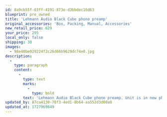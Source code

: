 ```yaml
---
id: 8a9cb55f-03ff-4191-873e-d3bbdec16d63
blueprint: pre_owned
title: 'Lehmann Audio Black Cube phono preamp'
original_accessories: 'Box, Packing, Manual, Accessories'
new_retail_price: 629
your_price: 295
local_only: false
shipping: 30
images:
  - 98e40be029224f2c26d66b9629dc74e0.jpg
description:
  -
    type: paragraph
    content:
      -
        type: text
        marks:
          -
            type: bold
        text: 'Lehmann Audio Black Cube phono preamp. Unit is in new physical and functional condition and includes power cord, manual and original box. Unit sold as new for $629.00'
updated_by: 87ca4130-78f3-4ed1-8b64-aa552d3d08a8
updated_at: 1727969849
---
```

